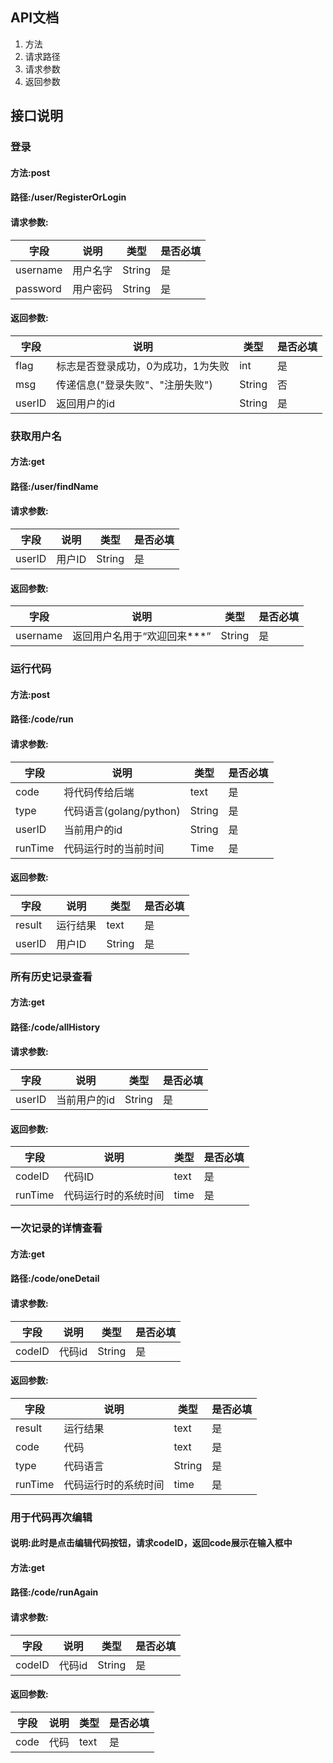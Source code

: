 ## API文档
1. 方法
2. 请求路径
3. 请求参数
4. 返回参数

## 接口说明
### 登录
#### 方法:post
#### 路径:/user/RegisterOrLogin
#### 请求参数:
| 字段       | 说明   | 类型     | 是否必填 |
|----------|------|--------|------|
| username | 用户名字 | String | 是    |
| password | 用户密码 | String | 是    |
#### 返回参数: 
| 字段     | 说明                  | 类型     | 是否必填 |
|--------|---------------------|--------|------|
| flag   | 标志是否登录成功，0为成功，1为失败  | int    | 是    |
| msg    | 传递信息("登录失败"、"注册失败") | String | 否    |
| userID | 返回用户的id             | String | 是    |


### 获取用户名
#### 方法:get
#### 路径:/user/findName
#### 请求参数:
| 字段     | 说明   | 类型     | 是否必填 |
|--------|------|--------|------|
| userID | 用户ID | String | 是    |
#### 返回参数:
| 字段       | 说明               | 类型     | 是否必填 |
|----------|------------------|--------|------|
| username | 返回用户名用于“欢迎回来***” | String | 是    |


### 运行代码
#### 方法:post
#### 路径:/code/run
#### 请求参数:
| 字段      | 说明                  | 类型     | 是否必填 |
|---------|---------------------|--------|------|
| code    | 将代码传给后端             | text   | 是    |
| type    | 代码语言(golang/python) | String | 是    |
| userID  | 当前用户的id             | String | 是    |
| runTime | 代码运行时的当前时间          | Time   | 是    |
#### 返回参数:
| 字段      | 说明   | 类型     | 是否必填 |
|---------|------|--------|------|
| result  | 运行结果 | text   | 是    |
| userID  | 用户ID | String | 是    |


### 所有历史记录查看
#### 方法:get
#### 路径:/code/allHistory
#### 请求参数:
| 字段     | 说明      | 类型     | 是否必填 |
|--------|---------|--------|------|
| userID | 当前用户的id | String | 是    |
#### 返回参数:
| 字段      | 说明         | 类型     | 是否必填 |
|---------|------------|--------|------|
| codeID  | 代码ID       | text   | 是    |
| runTime | 代码运行时的系统时间 | time   | 是    |

### 一次记录的详情查看
#### 方法:get
#### 路径:/code/oneDetail
#### 请求参数:
| 字段     | 说明   | 类型     | 是否必填 |
|--------|------|--------|------|
| codeID | 代码id | String | 是    |
#### 返回参数:
| 字段      | 说明         | 类型     | 是否必填 |
|---------|------------|--------|------|
| result  | 运行结果       | text   | 是    |
| code    | 代码         | text   | 是    |
| type    | 代码语言       | String | 是    |
| runTime | 代码运行时的系统时间 | time   | 是    |

### 用于代码再次编辑
#### 说明:此时是点击编辑代码按钮，请求codeID，返回code展示在输入框中
#### 方法:get
#### 路径:/code/runAgain
#### 请求参数:
| 字段     | 说明   | 类型     | 是否必填 |
|--------|------|--------|------|
| codeID | 代码id | String | 是    |
#### 返回参数:
| 字段      | 说明         | 类型     | 是否必填 |
|---------|------------|--------|------|
| code    | 代码         | text   | 是    |
